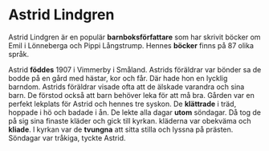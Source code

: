 # Astrid Lindgren
Astrid Lindgren är en populär **barnboksförfattare** som har skrivit böcker om Emil i Lönneberga och Pippi Långstrump. Hennes **böcker** finns på 87 olika språk.

Astrid **föddes** 1907 i Vimmerby i Småland. Astrids föräldrar var bönder sa de bodde på en gård med hästar, kor och får. Där hade hon en lycklig barndom. Astrids föräldrar visade ofta att de älskade varandra och sina barn. De förstod också att barn behöver leka för att må bra. Gården var en perfekt lekplats för Astrid och hennes tre syskon. De **klättrade** i träd, hoppade i hö och badade i ån. De lekte alla dagar **utom** söndagar. Då tog de på sig sina finaste kläder och gick till kyrkan. kläderna var obekväma och **kliade**. l kyrkan var de **tvungna** att sitta stilla och lyssna på prästen. Söndagar var tråkiga, tyckte Astrid.


<!--stackedit_data:
eyJoaXN0b3J5IjpbLTQ0NDQ4MDc0NF19
-->